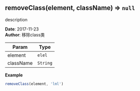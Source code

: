 ## removeClass(element, className) ⇒ <code>null</code>
<p>description</p>

**Date**: 2017-11-23  
**Author**: 移除class类  

| Param | Type |
| --- | --- |
| element | <code>elel</code> | 
| className | <code>String</code> | 

**Example**  
```javascript
removeClass(element, 'lml')
```
